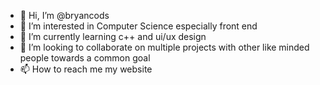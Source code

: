 - 👋 Hi, I’m @bryancods
- 👀 I’m interested in Computer Science especially front end
- 🌱 I’m currently learning c++ and ui/ux design
- 💞️ I’m looking to collaborate on multiple projects with other like minded people towards a common goal
- 📫 How to reach me my website

<!---
bryancods/bryancods is a ✨ special ✨ repository because its `README.md` (this file) appears on your GitHub profile.
You can click the Preview link to take a look at your changes.
--->
